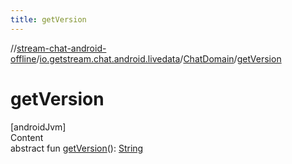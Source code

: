 ```yaml
---
title: getVersion
---
```

//[stream-chat-android-offline](../../../index.md)/[io.getstream.chat.android.livedata](../index.md)/[ChatDomain](index.md)/[getVersion](getVersion.md)



# getVersion  
[androidJvm]  
Content  
abstract fun [getVersion](getVersion.md)(): [String](https://kotlinlang.org/api/latest/jvm/stdlib/kotlin/-string/index.html)  



